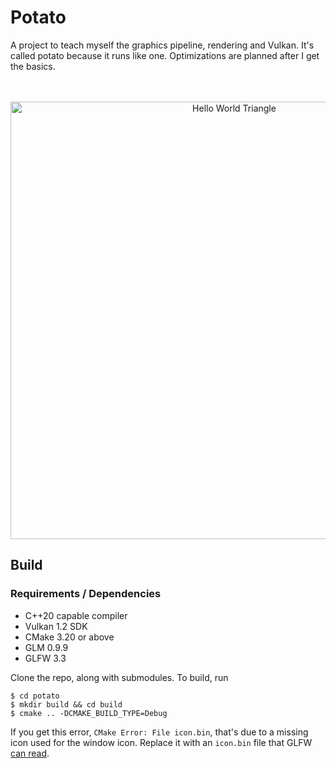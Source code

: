 # Potato
A project to teach myself the graphics pipeline, rendering and Vulkan. It's called potato because it runs like one. Optimizations are planned after I get the basics.

<br/>
<br/>

<div align="center">
    <img alt="Hello World Triangle" src="https://user-images.githubusercontent.com/26112391/135707888-11ea3431-1bf2-4e5c-a249-7e980230f381.png" width="700"></img>
</div>

## Build
### Requirements / Dependencies
* C++20 capable compiler
* Vulkan 1.2 SDK
* CMake 3.20 or above
* GLM 0.9.9
* GLFW 3.3

Clone the repo, along with submodules. 
To build, run 
```
$ cd potato
$ mkdir build && cd build
$ cmake .. -DCMAKE_BUILD_TYPE=Debug
```

If you get this error, `CMake Error: File icon.bin`, that's due to a missing icon used
for the window icon. Replace it with an `icon.bin` file that GLFW [can read](https://www.glfw.org/docs/3.3/group__window.html#gadd7ccd39fe7a7d1f0904666ae5932dc5).
